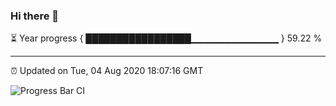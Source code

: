 ### Hi there 👋

⏳ Year progress { █████████████████▁▁▁▁▁▁▁▁▁▁▁▁▁ } 59.22 %

---

⏰ Updated on Tue, 04 Aug 2020 18:07:16 GMT

![Progress Bar CI](https://github.com/liununu/liununu/workflows/Progress%20Bar%20CI/badge.svg)
